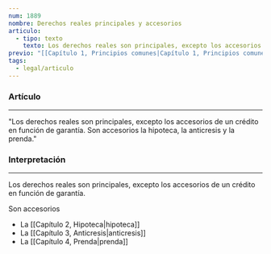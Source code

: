 ```yaml
---
num: 1889
nombre: Derechos reales principales y accesorios
articulo:
  - tipo: texto
    texto: Los derechos reales son principales, excepto los accesorios de un crédito en función de garantía. Son accesorios la hipoteca, la anticresis y la prenda.
previo: "[[Capítulo 1, Principios comunes|Capítulo 1, Principios comunes]]"
tags:
  - legal/articulo
---
```

### Artículo
---
"Los derechos reales son principales, excepto los accesorios de un crédito en función de garantía. Son accesorios la hipoteca, la anticresis y la prenda."

### Interpretación
---
Los derechos reales son principales, excepto los accesorios de un crédito en función de garantía.

Son accesorios
* La [[Capítulo 2, Hipoteca|hipoteca]]
* La [[Capítulo 3, Anticresis|anticresis]]
* La [[Capítulo 4, Prenda|prenda]]

